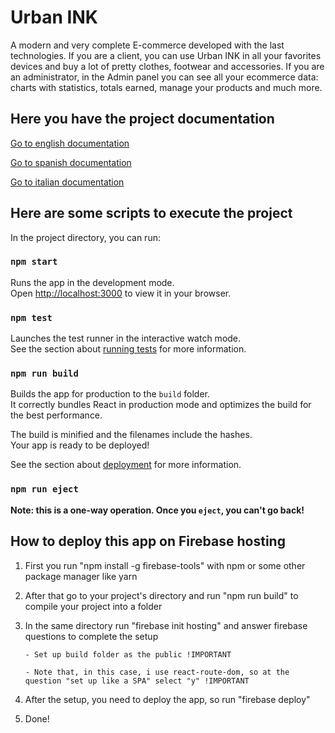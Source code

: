 # Urban INK

A modern and very complete E-commerce developed with the last technologies. If you are a client, you can use Urban INK in all your favorites devices and buy a lot of pretty clothes, footwear and accessories. If you are an administrator, in the Admin panel you can see all your ecommerce data: charts with statistics, totals earned, manage your products and much more.

## Here you have the project documentation

[Go to english documentation](https://docs.google.com/document/d/1edq3DMbFkMcT6GvYW1VymlRjF20ZBvv2JMnYcyCX1Yo/edit?usp=sharing)

[Go to spanish documentation](https://docs.google.com/document/d/1CUZgsqRY5YKX7cBR1T-3JP089XJaECT8UYDoXrtfH68/edit?usp=sharing)

[Go to italian documentation](https://docs.google.com/document/d/19lZC9L_sGZStbdk0dfaLQNkWAa4BKse4W2295ZwO-t4/edit?usp=sharing)

## Here are some scripts to execute the project

In the project directory, you can run:

### `npm start`

Runs the app in the development mode.\
Open [http://localhost:3000](http://localhost:3000) to view it in your browser.

### `npm test`

Launches the test runner in the interactive watch mode.\
See the section about [running tests](https://facebook.github.io/create-react-app/docs/running-tests) for more information.

### `npm run build`

Builds the app for production to the `build` folder.\
It correctly bundles React in production mode and optimizes the build for the best performance.

The build is minified and the filenames include the hashes.\
Your app is ready to be deployed!

See the section about [deployment](https://facebook.github.io/create-react-app/docs/deployment) for more information.

### `npm run eject`

**Note: this is a one-way operation. Once you `eject`, you can't go back!**

## How to deploy this app on Firebase hosting

1. First you run "npm install -g firebase-tools" with npm or some other package manager like yarn
2. After that go to your project's directory and run "npm run build" to compile your project into a folder
3. In the same directory run "firebase init hosting" and answer firebase questions to complete the setup

       - Set up build folder as the public !IMPORTANT 

       - Note that, in this case, i use react-route-dom, so at the question "set up like a SPA" select "y" !IMPORTANT
       
5. After the setup, you need to deploy the app, so run "firebase deploy"
6. Done!
